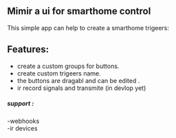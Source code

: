 ## Mimir a ui for smarthome control 
This simple app can help to create a smarthome trigeers:
## Features:
- create a custom groups for buttons. 
- create custom trigeers name. 
- the buttons are dragabl and can be edited .
- ir record signals and transmite (in devlop yet)
##### support :
-webhooks  
-ir devices  
